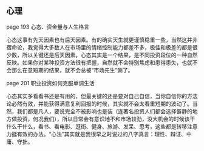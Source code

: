 ## 心理

page 193 心态、资金量与人生格言

心态这事有先天因素也有后天因素。有的确实天生就更谨慎稳重一些，当然这并非宿命论，我觉得大多数人在市场里的情绪控制能力都差不多，极佳和极差的都是很少数，所以关键还是后天因素。心态其实是一个结果，是不同投资段位的一种自然反映。如果你对某种投资方法很有把握，自然就不会特别焦虑和患得患失，也就不会那么在意短期的结果，就不会总被“市场先生”涮了。

page 201 职业投资如何克服单调生活

心态其实多看看书还是有用的，但最关键的还是要对自己自信，当你自信你的方法论必然有效，并能获得满意复利回报的时候，其实就不会太看重短期的波动了。当然，我们都是凡人，要说完全不被影响也是装（连著名投资人们都会选择僻静的地方做投资，何况我们），所以日常会有意识地不和市场较劲，没大机会的时候该干什么干什么，看书、看电影、逛街、健身、旅游、发呆、思考，这些都是转移注意力挺有效的办法。“心法”其实就是我很早之时说过的八字真言：理性、辩证、中庸、守拙。
